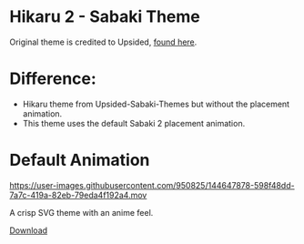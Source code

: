 # Hikaru 2 - Sabaki Theme

Original theme is credited to Upsided, [found here](https://github.com/upsided/Upsided-Sabaki-Themes).

# Difference:
- Hikaru theme from Upsided-Sabaki-Themes but without the placement animation. 
- This theme uses the default Sabaki 2 placement animation.

# Default Animation

https://user-images.githubusercontent.com/950825/144647878-598f48dd-7a7c-419a-82eb-79eda4f192a4.mov

A crisp SVG theme with an anime feel.

[Download]()
